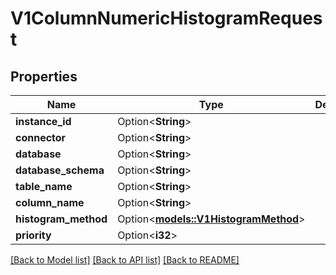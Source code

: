 # V1ColumnNumericHistogramRequest

## Properties

Name | Type | Description | Notes
------------ | ------------- | ------------- | -------------
**instance_id** | Option<**String**> |  | [optional]
**connector** | Option<**String**> |  | [optional]
**database** | Option<**String**> |  | [optional]
**database_schema** | Option<**String**> |  | [optional]
**table_name** | Option<**String**> |  | [optional]
**column_name** | Option<**String**> |  | [optional]
**histogram_method** | Option<[**models::V1HistogramMethod**](v1HistogramMethod.md)> |  | [optional]
**priority** | Option<**i32**> |  | [optional]

[[Back to Model list]](../README.md#documentation-for-models) [[Back to API list]](../README.md#documentation-for-api-endpoints) [[Back to README]](../README.md)


